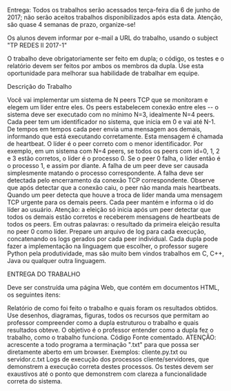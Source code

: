 Entrega: Todos os trabalhos serão acessados terça-feira dia 6 de junho de 2017; não serão aceitos trabalhos disponibilizados após esta data. Atenção, são quase 4 semanas de prazo, organize-se!

Os alunos devem informar por e-mail a URL do trabalho, usando o subject "TP REDES II 2017-1"

O trabalho deve obrigatoriamente ser feito em dupla; o código, os testes e o relatório devem ser feitos por ambos os membros da dupla. Use esta oportunidade para melhorar sua habilidade de trabalhar em equipe.

Descrição do Trabalho

Você vai implementar um sistema de N peers TCP que se monitoram e elegem um líder entre eles. Os peers estabelecem conexão entre eles -- o sistema deve ser executado com no mínimo N=3, idealmente N=4 peers. Cada peer tem um identificador no sistema, que inicia em 0 e vai até N-1.
De tempos em tempos cada peer envia uma mensagem aos demais, informando que está executando corretamente. Esta mensagem é chamada de heartbeat. O líder é o peer correto com o menor identificador. Por exemplo, em um sistema com N=4 peers, se todos os peers com id=0, 1, 2 e 3 estão corretos, o líder é o processo 0. Se o peer 0 falha, o líder então é o processo 1, e assim por diante.
A falha de um peer deve ser causada simplesmente matando o processo correspondente. A falha deve ser detectada pelo encerramento da conexão TCP correspondente. Observe que após detectar que a conexão caiu, o peer não manda mais heartbeats.
Quando um peer detecta que houve a troca de líder manda uma mensagem TCP urgente para os demais peers. Cada peer mantém e informa o id do líder ao usuário.
Atenção: a eleição só inicia após um peer detectar que todos os demais estão corretos e receberem mensagens de heartbeats de todos os peers. Em outras palavras: o resultado da primeira eleição resulta no peer 0 como líder.
Prepare um arquivo de log para cada execução, concatenando os logs gerados por cada peer individual.
Cada dupla pode fazer a implementação na linguagem que escolher, o professor sugere Python pela produtividade, mas são muito bem vindos trabalhos em C, C++, Java ou qualquer outra linguagem.

ENTREGA DO TRABALHO

Deve ser construída uma página Web, que contém em documentos HTML, os seguintes itens:

Relatório de como foi feito o trabalho e quais foram os resultados obtidos. Use desenhos, diagramas, figuras, todos os recursos que permitam ao professor compreender como a dupla estruturou o trabalho e quais resultados obteve. O objetivo é o professor entender como a dupla fez o trabalho, como o trabalho funciona.
Código Fonte comentado. ATENÇÃO: acrescente a todo programa a terminação ".txt" para que possa ser diretamente aberto em um browser. Exemplos: cliente.py.txt ou servidor.c.txt
Logs de execução dos processos cliente/servidores, que demonstrem a execução correta destes processos. Os testes devem ser exaustivos até o ponto que demonstrem com clareza a funcionalidade correta do sistema.

